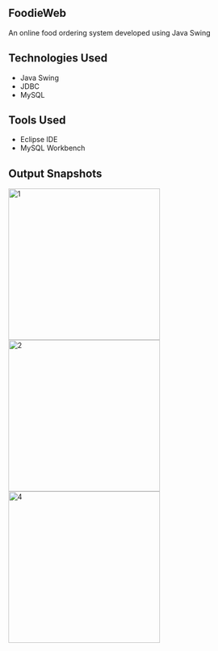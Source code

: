 ## FoodieWeb
An online food ordering system developed using Java Swing

## Technologies Used
<ul>
  <li>Java Swing</li>
  <li>JDBC</li>
  <li>MySQL</li>
</ul>

## Tools Used
<ul>
  <li>Eclipse IDE</li>
  <li>MySQL Workbench</li>
</ul>

## Output Snapshots

<p><img width="300" alt="1" src="https://user-images.githubusercontent.com/66989734/113479808-bd889f80-94ae-11eb-8c52-216f3c1c454c.png">
<img width="300" alt="2" src="https://user-images.githubusercontent.com/66989734/113479811-c0839000-94ae-11eb-9912-ec4157518a47.png">
<img width="300" alt="4" src="https://user-images.githubusercontent.com/66989734/113479819-c4afad80-94ae-11eb-99f0-c986ace1c8c4.png"></p>
